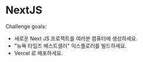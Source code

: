 # NextJS

Challenge goals:

- 새로운 Next JS 프로젝트를 여러분 컴퓨터에 생성하세요.
- "뉴욕 타임즈 베스트셀러" 익스플로러를 빌드하세요.
- Vercel 로 배포하세요.
